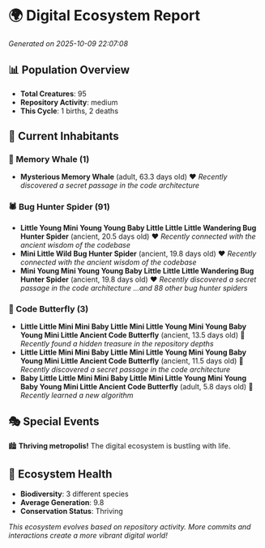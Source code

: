 # 🌍 Digital Ecosystem Report
*Generated on 2025-10-09 22:07:08*

## 📊 Population Overview
- **Total Creatures**: 95
- **Repository Activity**: medium
- **This Cycle**: 1 births, 2 deaths

## 👥 Current Inhabitants

### 🐋 Memory Whale (1)
- **Mysterious Memory Whale** (adult, 63.3 days old) ❤️
  *Recently discovered a secret passage in the code architecture*

### 🕷️ Bug Hunter Spider (91)
- **Little Young Mini Young Young Baby Little Little Little Wandering Bug Hunter Spider** (ancient, 20.5 days old) ❤️
  *Recently connected with the ancient wisdom of the codebase*
- **Mini Little Wild Bug Hunter Spider** (ancient, 19.8 days old) ❤️
  *Recently connected with the ancient wisdom of the codebase*
- **Mini Young Mini Young Young Baby Little Little Little Wandering Bug Hunter Spider** (ancient, 19.8 days old) ❤️
  *Recently discovered a secret passage in the code architecture*
  *...and 88 other bug hunter spiders*

### 🦋 Code Butterfly (3)
- **Little Little Mini Mini Baby Little Mini Little Young Mini Young Baby Young Mini Little Ancient Code Butterfly** (ancient, 13.5 days old) 💛
  *Recently found a hidden treasure in the repository depths*
- **Little Little Mini Mini Baby Little Mini Little Young Mini Young Baby Young Mini Little Ancient Code Butterfly** (ancient, 11.5 days old) 💛
  *Recently discovered a secret passage in the code architecture*
- **Baby Little Little Mini Mini Baby Little Mini Little Young Mini Young Baby Young Mini Little Ancient Code Butterfly** (adult, 5.8 days old) 💚
  *Recently learned a new algorithm*

## 🎭 Special Events

🏙️ **Thriving metropolis!** The digital ecosystem is bustling with life.

## 🔬 Ecosystem Health
- **Biodiversity**: 3 different species
- **Average Generation**: 9.8
- **Conservation Status**: Thriving

*This ecosystem evolves based on repository activity. More commits and interactions create a more vibrant digital world!*